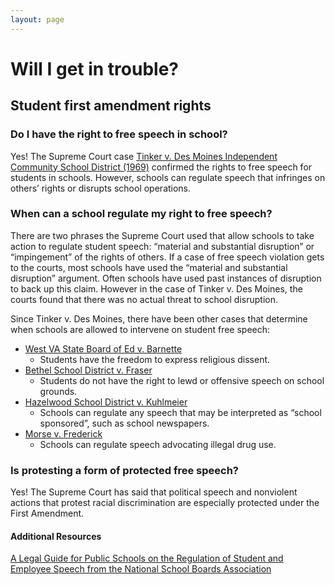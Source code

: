 ```yaml
---
layout: page
---
```


Will I get in trouble?
======================
## Student first amendment rights

### Do I have the right to free speech in school?
Yes! The Supreme Court case [Tinker v. Des Moines Independent Community School District (1969)](https://www.oyez.org/cases/1968/21) confirmed the rights to free speech for students in schools. However, schools can regulate speech that infringes on others’ rights or disrupts school operations.

### When can a school regulate my right to free speech?
There are two phrases the Supreme Court used that allow schools to take action to regulate student speech: “material and substantial disruption” or “impingement” of the rights of others. If a case of free speech violation gets to the courts, most schools have used the “material and substantial disruption” argument. Often schools have used past instances of disruption to back up this claim. However in the case of Tinker v. Des Moines, the courts found that there was no actual threat to school disruption.

Since Tinker v. Des Moines, there have been other cases that determine when schools are allowed to intervene on student free speech:
- [West VA State Board of Ed v. Barnette](https://www.oyez.org/cases/1940-1955/319us624)
  - Students have the freedom to express religious dissent.
- [Bethel School District v. Fraser](https://www.oyez.org/cases/1985/84-1667)
  - Students do not have the right to lewd or offensive speech on school grounds.
- [Hazelwood School District v. Kuhlmeier](https://www.oyez.org/cases/1987/86-836)
  - Schools can regulate any speech that may be interpreted as “school sponsored”, such as school newspapers.
- [Morse v. Frederick](https://www.oyez.org/cases/2006/06-278)
  - Schools can regulate speech advocating illegal drug use.
  
### Is protesting a form of protected free speech?
Yes! The Supreme Court has said that political speech and nonviolent actions that protest racial discrimination are especially protected under the First Amendment.


#### Additional Resources
[A Legal Guide for Public Schools on the Regulation of Student and Employee Speech from the National School Boards Association](https://cdn-files.nsba.org/s3fs-public/reports/First_Amendment_Guide-2018.pdf?KgOvuu2Dp8KvWkiwF_I9hHhv4wsUROez)

